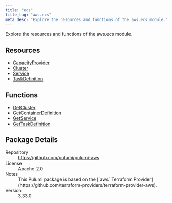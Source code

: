 ```yaml
---
title: "ecs"
title_tag: "aws.ecs"
meta_desc: "Explore the resources and functions of the aws.ecs module."
---
```


<!-- WARNING: this file was generated by Pulumi Docs Generator. -->
<!-- Do not edit by hand unless you're certain you know what you are doing! -->

Explore the resources and functions of the aws.ecs module.

<h2 id="resources">Resources</h2>
<ul class="api">
    <li><a href="capacityprovider" title="CapacityProvider"><span class="symbol resource"></span>CapacityProvider</a></li>
    <li><a href="cluster" title="Cluster"><span class="symbol resource"></span>Cluster</a></li>
    <li><a href="service" title="Service"><span class="symbol resource"></span>Service</a></li>
    <li><a href="taskdefinition" title="TaskDefinition"><span class="symbol resource"></span>TaskDefinition</a></li>
</ul>

<h2 id="functions">Functions</h2>
<ul class="api">
    <li><a href="getcluster" title="GetCluster"><span class="symbol function"></span>GetCluster</a></li>
    <li><a href="getcontainerdefinition" title="GetContainerDefinition"><span class="symbol function"></span>GetContainerDefinition</a></li>
    <li><a href="getservice" title="GetService"><span class="symbol function"></span>GetService</a></li>
    <li><a href="gettaskdefinition" title="GetTaskDefinition"><span class="symbol function"></span>GetTaskDefinition</a></li>
</ul>

<h2 id="package-details">Package Details</h2>
<dl class="package-details">
	<dt>Repository</dt>
	<dd><a href="https://github.com/pulumi/pulumi-aws">https://github.com/pulumi/pulumi-aws</a></dd>
	<dt>License</dt>
	<dd>Apache-2.0</dd>
	<dt>Notes</dt>
	<dd>This Pulumi package is based on the [`aws` Terraform Provider](https://github.com/terraform-providers/terraform-provider-aws).</dd>
	<dt>Version</dt>
	<dd>3.33.0</dd>
</dl>

